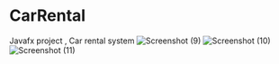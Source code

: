 # CarRental
Javafx project , 
Car rental system
![Screenshot (9)](https://user-images.githubusercontent.com/104147021/219478050-91689673-d742-477f-942c-95e94dfddeb4.png)
![Screenshot (10)](https://user-images.githubusercontent.com/104147021/219478103-133ced47-4465-4934-8229-ea8214903d4a.png)
![Screenshot (11)](https://user-images.githubusercontent.com/104147021/219478117-2f64fee7-2859-488e-99d9-9d55a78e5c79.png)
